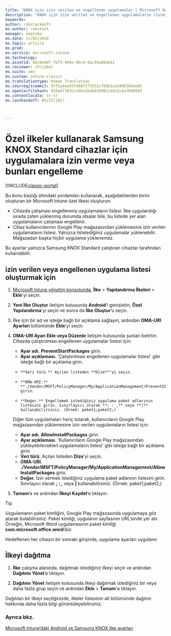 ```yaml
---
title: "KNOX için izin verilen ve engellenen uygulamalar | Microsoft Docs"
description: "KNOX için izin verilen ve engellenen uygulamaların listesini oluşturmaya yönelik özel profil."
keywords: 
author: robstackmsft
ms.author: robstack
manager: angrobe
ms.date: 11/02/2016
ms.topic: article
ms.prod: 
ms.service: microsoft-intune
ms.technology: 
ms.assetid: bbc8e0df-7bf3-494e-8bc4-dac59a98ab41
ms.reviewer: chrisbal
ms.suite: ems
ms.custom: intune-classic
ms.translationtype: Human Translation
ms.sourcegitcommit: 9ff1adae93fe6873f5551cf58b1a2e89638dee85
ms.openlocfilehash: 933a47163ccc66a1bab636982ca422c4a704656d
ms.contentlocale: tr-tr
ms.lasthandoff: 05/23/2017



---
```

# <a name="use-custom-policies-to-allow-and-block-apps-for-samsung-knox-standard-devices"></a>Özel ilkeler kullanarak Samsung KNOX Standard cihazlar için uygulamalara izin verme veya bunları engelleme

[!INCLUDE[classic-portal](../includes/classic-portal.md)]

Bu konu başlığı altındaki yordamları kullanarak, aşağıdakilerden birini oluşturan bir Microsoft Intune özel ilkesi oluşturun:

- Cihazda çalışması engellenmiş uygulamaların listesi. İlke uygulandığı sırada zaten yüklenmiş durumda olsalar bile, bu listede yer alan uygulamaların çalışması engellenir.
- Cihaz kullanıcılarının Google Play mağazasından yüklemesine izin verilen uygulamaların listesi. Yalnızca listelediğiniz uygulamalar yüklenebilir. Mağazadan başka hiçbir uygulama yüklenemez.

Bu ayarlar yalnızca Samsung KNOX Standard çalıştıran cihazlar tarafından kullanılabilir.

## <a name="to-create-an-allowed-or-blocked-app-list"></a>izin verilen veya engellenen uygulama listesi oluşturmak için

1. [Microsoft Intune yönetim konsolunda](https://manage.microsoft.com/), **İlke** &gt; **Yapılandırma İlkeleri** &gt; **Ekle**’yi seçin.
2. **Yeni İlke Oluştur** iletişim kutusunda **Android**’i genişletin, **Özel Yapılandırma**’yı seçin ve sonra da **İlke Oluştur**’u seçin.
3. İlke için bir ad ve isteğe bağlı bir açıklama sağlayın, ardından **OMA-URI Ayarları** bölümünde **Ekle**’yi seçin.
4. **OMA-URI Ayarı Ekle veya Düzenle** iletişim kutusunda şunları belirtin: Cihazda çalıştırılması engellenen uygulamalar listesi için:
    
    - **Ayar adı.** **PreventStartPackages** girin.
    - **Ayar açıklaması.** 'Çalıştırılması engellenen uygulamalar listesi' gibi isteğe bağlı bir açıklama girin.
    -     **Veri türü.** Açılan listeden **Dize**’yi seçin.
    -     **OMA-URI.** **./Vendor/MSFT/PolicyManager/My/ApplicationManagement/PreventStartPackages** girin.
    -     **Değer.** Engellemek istediğiniz uygulama paket adlarının listesini girin. Sınırlayıcı olarak **; : ,** veya **|** kullanabilirsiniz. (Örnek: paket1;paket2;)

    Diğer tüm uygulamaları hariç tutarak, kullanıcıların Google Play mağazasından yüklemesine izin verilen uygulamaların listesi için:

    - **Ayar adı.** **AllowInstallPackages** girin.
    - **Ayar açıklaması.** 'Kullanıcıların Google Play mağazasından yükleyebilecekleri uygulamaların listesi' gibi isteğe bağlı bir açıklama girin.
    - **Veri türü.** Açılan listeden **Dize**’yi seçin.
    - **OMA-URI.** **./Vendor/MSFT/PolicyManager/My/ApplicationManagement/AllowInstallPackages** girin.
    - **Değer.** İzin vermek istediğiniz uygulama paket adlarının listesini girin. Sınırlayıcı olarak **; : ,** veya **|** kullanabilirsiniz. (Örnek: paket1;paket2;)

4. **Tamam**’a ve ardından **İlkeyi Kaydet**’e tıklayın. 

>[!TIP]
> Uygulamanın paket kimliğini, Google Play mağazasında uygulamaya göz atarak bulabilirsiniz. Paket kimliği, uygulanın sayfasının URL’sinde yer alır. Örneğin, Microsoft Word uygulamasının paket kimliği **com.microsoft.office.word**’dür.

Hedeflenen her cihazın bir sonraki girişinde, uygulama ayarları uygulanır.


## <a name="deploy-the-policy"></a>İlkeyi dağıtma

1.  **İlke** çalışma alanında, dağıtmak istediğiniz ilkeyi seçin ve ardından **Dağıtımı Yönet**’e tıklayın.

2.  **Dağıtımı Yönet** iletişim kutusunda ilkeyi dağıtmak istediğiniz bir veya daha fazla grup seçin ve ardından **Ekle** &gt; **Tamam**'a tıklayın.

 
Dağıtılan bir ilkeyi seçtiğinizde, ilkeler listesinin alt bölümünde dağıtım hakkında daha fazla bilgi görüntüleyebilirsiniz.

### <a name="see-also"></a>Ayrıca bkz.
[Microsoft Intune’daki Android ve Samsung KNOX ilke ayarları](android-policy-settings-in-microsoft-intune.md)

